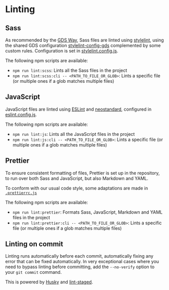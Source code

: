 # Linting

## Sass

As recommended by the [GDS Way][gds-way-css-linting], Sass files are linted using [stylelint], using the shared GDS configuration [stylelint-config-gds] complemented by some custom rules. Configuration is set in [stylelint.config.js](../stylelint.config.js).

The following npm scripts are available:

- `npm run lint:scss`: Lints all the Sass files in the project
- `npm run lint:scss:cli -- <PATH_TO_FILE_OR_GLOB>`: Lints a specific file (or multiple ones if a glob matches multiple files)

[gds-way-css-linting]: https://gds-way.digital.cabinet-office.gov.uk/manuals/programming-languages/css.html#linting
[stylelint]: https://stylelint.io/
[stylelint-config-gds]: https://github.com/alphagov/stylelint-config-gds/

## JavaScript

JavaScript files are linted using [ESLint] and [neostandard], configured in [eslint.config.js](../eslint.config.js).

The following npm scripts are available:

- `npm run lint:js`: Lints all the JavaScript files in the project
- `npm run lint:js:cli -- <PATH_TO_FILE_OR_GLOB>`: Lints a specific file (or multiple ones if a glob matches multiple files)

[ESLint]: https://eslint.org/
[neostandard]: https://github.com/neostandard/neostandard

## Prettier

To ensure consistent formatting of files, Prettier is set up in the repository, to run over both Sass and JavaScript, but also Markdown and YAML.

To conform with our usual code style, some adaptations are made in [`.prettierrc.js`](.prettierrc.js)

The following npm scripts are available:

- `npm run lint:prettier`: Formats Sass, JavaScript, Markdown and YAML files in the project
- `npm run lint:prettier:cli -- <PATH_TO_FILE_OR_GLOB>`: Lints a specific file (or multiple ones if a glob matches multiple files)

## Linting on commit

Linting runs automatically before each commit, automatically fixing any error that can be fixed automatically.
In very exceptional cases where you need to bypass linting before committing, add the `--no-verify` option
to your `git commit` command.

This is powered by [Husky] and [lint-staged].

[Husky]: https://typicode.github.io/husky/
[lint-staged]: https://github.com/lint-staged/lint-staged
